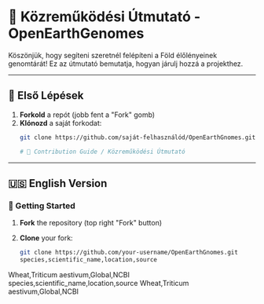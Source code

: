 # 🧬 Közreműködési Útmutató - OpenEarthGenomes

Köszönjük, hogy segíteni szeretnél felépíteni a Föld élőlényeinek genomtárát! Ez az útmutató bemutatja, hogyan járulj hozzá a projekthez.

---

## 🌱 Első Lépések
1. **Forkold** a repót (jobb fent a "Fork" gomb)
2. **Klónozd** a saját forkodat:
   ```bash
   git clone https://github.com/saját-felhasználód/OpenEarthGnomes.git

   # 🧬 Contribution Guide / Közreműködési Útmutató

---

## 🇺🇸 English Version

### 🌱 Getting Started
1. **Fork** the repository (top right "Fork" button)
2. **Clone** your fork:

   ```bash
   git clone https://github.com/your-username/OpenEarthGnomes.git
   species,scientific_name,location,source

Wheat,Triticum aestivum,Global,NCBI
species,scientific_name,location,source
Wheat,Triticum aestivum,Global,NCBI
